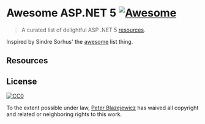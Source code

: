 # Awesome ASP.NET 5 [![Awesome](https://cdn.rawgit.com/sindresorhus/awesome/d7305f38d29fed78fa85652e3a63e154dd8e8829/media/badge.svg)](https://github.com/sindresorhus/awesome)

> A curated list of delightful ASP .NET 5 [resources](#resources).

Inspired by Sindre Sorhus' the [awesome](https://github.com/sindresorhus/awesome) list thing.

## Resources


## License

[![CC0](http://i.creativecommons.org/p/zero/1.0/88x31.png)](http://creativecommons.org/publicdomain/zero/1.0/)

To the extent possible under law, [Peter Blazejewicz](https://github.com/peterblazejewicz/) has waived all copyright and related or neighboring rights to this work.
